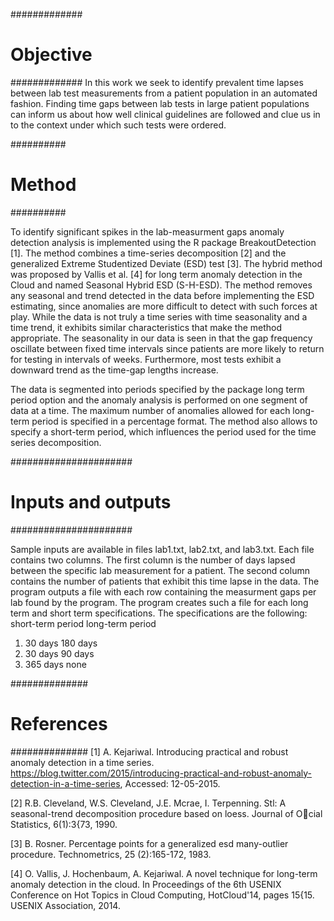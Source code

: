 #############
# Objective #
#############
In this work we seek to identify prevalent time lapses between lab test measurements from a patient 
population in an automated fashion. Finding time gaps between lab tests in large patient populations 
can inform us about how well clinical guidelines are followed and clue us in to the context under 
which such tests were ordered. 
 
##########
# Method #
##########

To identify significant spikes in the lab-measurment gaps anomaly detection analysis is implemented 
using the R package BreakoutDetection [1]. The method combines a time-series decomposition [2] and 
the generalized Extreme Studentized Deviate (ESD) test [3]. The hybrid method was proposed by Vallis 
et al. [4] for long term anomaly detection in the Cloud and named Seasonal Hybrid ESD (S-H-ESD). 
The method removes any seasonal and trend detected in the data before implementing the ESD 
estimating, since anomalies are more difficult to detect with such forces at play. While the data is 
not truly a time series with time seasonality and a time trend, it exhibits similar characteristics 
that make the method appropriate. The seasonality in our data is seen in that the gap frequency 
oscillate between fixed time intervals since patients are more likely to return for testing in 
intervals of weeks. Furthermore, most tests exhibit a downward trend as the time-gap lengths 
increase.  

The data is segmented into periods specified by the package long term period option and the anomaly
analysis is performed on one segment of data at a time. The maximum number of anomalies allowed for 
each long-term period is specified  in a percentage format. The method also allows to specify a 
short-term period, which influences the period used for the time series
decomposition.


######################
# Inputs and outputs #
######################

Sample inputs are available in files lab1.txt, lab2.txt, and lab3.txt. Each file contains two 
columns. The first column is the number of days lapsed between the specific lab measurement for a 
patient. The second column contains the number of patients that exhibit this time lapse in the data. 
The program outputs a file with each row containing the measurment gaps per lab found by the program. 
The program creates such a file for each long term and short term specifications. The specifications are the following: 
    short-term period  	    long-term period
1.	30 days									180 days
2.	30 days									90 days
3.	365 days								none

##############
# References #
##############
[1] A. Kejariwal. Introducing practical and robust anomaly detection in a time series.
https://blog.twitter.com/2015/introducing-practical-and-robust-anomaly-detection-in-a-time-series,
Accessed: 12-05-2015.

[2] R.B. Cleveland, W.S. Cleveland, J.E. Mcrae, I. Terpenning. Stl: A seasonal-trend decomposition 
procedure based on loess. Journal of Ocial Statistics, 6(1):3{73, 1990.

[3] B. Rosner. Percentage points for a generalized esd many-outlier procedure. Technometrics, 25
(2):165-172, 1983.

[4] O. Vallis, J. Hochenbaum, A. Kejariwal. A novel technique for long-term anomaly detection in the
cloud. In Proceedings of the 6th USENIX Conference on Hot Topics in Cloud Computing, HotCloud'14,
pages 15{15. USENIX Association, 2014.

